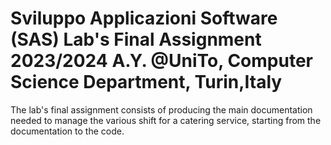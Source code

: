 # Sviluppo Applicazioni Software (SAS) Lab's Final Assignment 2023/2024 A.Y. @UniTo, Computer Science Department, Turin,Italy

The lab's final assignment consists of producing the main documentation needed to manage the various shift for a catering service, starting from the documentation to the code. 
